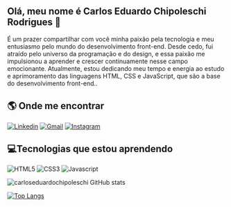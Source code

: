 ## Olá, meu nome é Carlos Eduardo Chipoleschi Rodrigues 👋
É um prazer compartilhar com você minha paixão pela tecnologia e meu entusiasmo pelo mundo do desenvolvimento front-end. Desde cedo, fui atraído pelo universo da programação e do design, e essa paixão me impulsionou a aprender e crescer continuamente nesse campo emocionante.
Atualmente, estou dedicando meu tempo e energia ao estudo e aprimoramento das linguagens HTML, CSS e JavaScript, que são a base do desenvolvimento front-end..


## 🌎 Onde me encontrar

[![Linkedin](https://img.shields.io/badge/LinkedIn-0077B5?style=for-the-badge&logo=linkedin&logoColor=white)](https://www.linkedin.com/in/carlos-eduardo-chipoleschi-rodrigues-aa39b037/)
[![Gmail](https://img.shields.io/badge/Gmail-D14836?style=for-the-badge&logo=gmail&logoColor=white)](mailto:contato@cechrodrigues@gmail.com)
[![Instagram](https://img.shields.io/badge/Instagram-E4405F?style=for-the-badge&logo=instagram&logoColor=white)](https://instagram.com/carlos_eduardo_chipoleschi_)

## 💻Tecnologias que estou aprendendo

![HTML5](https://img.shields.io/badge/HTML5-E34F26?style=for-the-badge&logo=html5&logoColor=white)
![CSS3](https://img.shields.io/badge/CSS-239120?&style=for-the-badge&logo=css3&logoColor=white)
![Javascript](https://img.shields.io/badge/JavaScript-F7DF1E?style=for-the-badge&logo=javascript&logoColor=black)

![carloseduardochipoleschi GitHub stats](https://github-readme-stats.vercel.app/api?username=carloseduardochipoleschi&show_icons=true&theme=dracula)

[![Top Langs](https://github-readme-stats.vercel.app/api/top-langs/?username=carloseduardochipoleschi)](https://github.com/anuraghazra/github-readme-stats)
